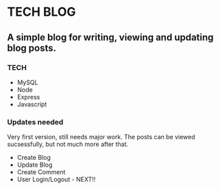 # TECH BLOG

## A simple blog for writing, viewing and updating blog posts.

### TECH

- MySQL
- Node
- Express
- Javascript

### Updates needed

Very first version, still needs major work. The posts can be viewed sucsessfully, but not much more after that.

- Create Blog
- Update Blog
- Create Comment
- User Login/Logout - NEXT!!

